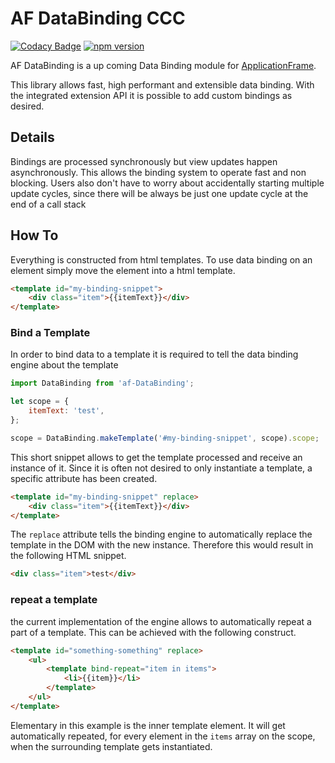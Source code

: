 # AF DataBinding CCC
[![Codacy Badge](https://api.codacy.com/project/badge/Grade/52c8abec92134998a497fea899abb5cd)](https://www.codacy.com/app/TitanNanoDE/af-DataBinding?utm_source=github.com&amp;utm_medium=referral&amp;utm_content=TitanNanoDE/af-DataBinding&amp;utm_campaign=Badge_Grade)
[![npm version](https://badge.fury.io/js/%40af-modules%2Fdatabinding.svg)](https://badge.fury.io/js/%40af-modules%2Fdatabinding)

AF DataBinding is a up coming Data Binding module for [ApplicationFrame](https://github.com/TitanNanoDE/ApplicationFrame).

This library allows fast, high performant and extensible data binding.
With the integrated extension API it is possible to add custom bindings as desired.

## Details
Bindings are processed synchronously but view updates happen asynchronously.
This allows the binding system to operate fast and non blocking.
Users also don't have to worry about accidentally starting multiple update cycles,
since there will be always be just one update cycle at the end of a call stack


## How To
Everything is constructed from html templates. To use data binding on an element
simply move the element into a html template.

```html
<template id="my-binding-snippet">
    <div class="item">{{itemText}}</div>
</template>
```

### Bind a Template
In order to bind data to a template it is required to tell the data binding engine
about the template

```JavaScript
import DataBinding from 'af-DataBinding';

let scope = {
    itemText: 'test',
};

scope = DataBinding.makeTemplate('#my-binding-snippet', scope).scope;
```

This short snippet allows to get the template processed and receive an instance
of it. Since it is often not desired to only instantiate a template, a specific
attribute has been created.

```html
<template id="my-binding-snippet" replace>
    <div class="item">{{itemText}}</div>
</template>
```

The `replace` attribute tells the binding engine to automatically replace
the template in the DOM with the new instance.
Therefore this would result in the following HTML snippet.

```html
<div class="item">test</div>
```

### repeat a template
the current implementation of the engine allows to automatically repeat a part
of a template. This can be achieved with the following construct.

```html
<template id="something-something" replace>
    <ul>
        <template bind-repeat="item in items">
            <li>{{item}}</li>
        </template>
    </ul>
</template>
```

Elementary in this example is the inner template element. It will get
automatically repeated, for every element in the `items` array on the scope,
when the surrounding template gets instantiated.

